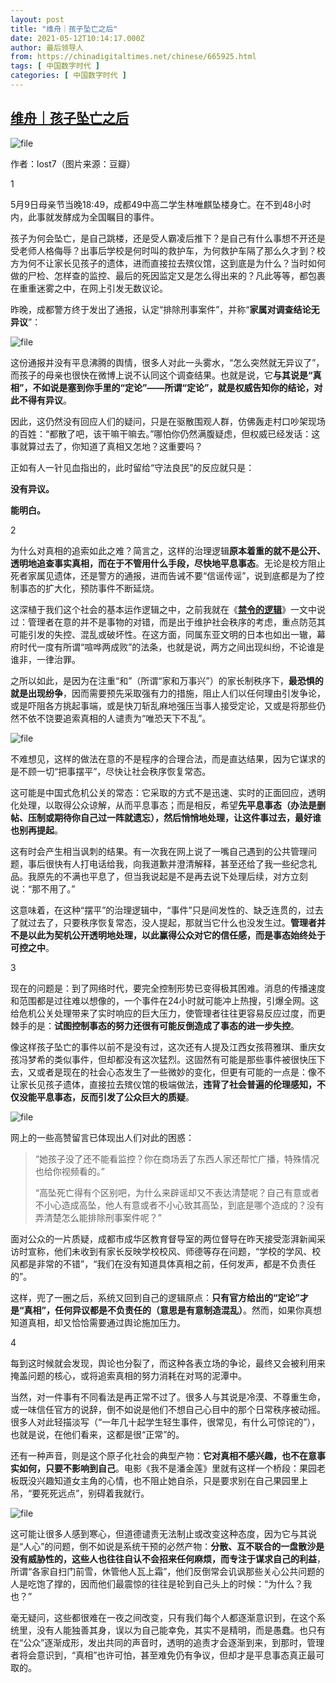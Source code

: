 ```yaml
---
layout: post
title: "维舟｜孩子坠亡之后"
date: 2021-05-12T10:14:17.000Z
author: 最后领导人
from: https://chinadigitaltimes.net/chinese/665925.html
tags: [ 中国数字时代 ]
categories: [ 中国数字时代 ]
---
```

<!--1620814457000-->
[维舟｜孩子坠亡之后](https://chinadigitaltimes.net/chinese/665925.html)
------

<div>
<p><img src="https://chinadigitaltimes.net/chinese/files/2021/05/image-1620813426843.png" alt="file" /></p><div class="ts"> 作者：lost7（图片来源：豆瓣） </div><p>1</p><p>5月9日母亲节当晚18:49，成都49中高二学生林唯麒坠楼身亡。在不到48小时内，此事就发酵成为全国瞩目的事件。</p><p>孩子为何会坠亡，是自己跳楼，还是受人霸凌后推下？是自己有什么事想不开还是受老师人格侮辱？出事后学校是何时叫的救护车，为何救护车隔了那么久才到？校方为何不让家长见孩子的遗体，进而直接拉去殡仪馆，这到底是为什么？当时如何做的尸检、怎样查的监控、最后的死因监定又是怎么得出来的？凡此等等，都包裹在重重迷雾之中，在网上引发无数议论。</p><p>昨晚，成都警方终于发出了通报，认定“排除刑事案件”，并称“<strong>家属对调查结论无异议</strong>”：</p><p><img src="https://chinadigitaltimes.net/chinese/files/2021/05/image-1620813440158.png" alt="file" /></p><p>这份通报并没有平息沸腾的舆情，很多人对此一头雾水，“怎么突然就无异议了”，而孩子的母亲也很快在微博上说不认同这个调查结果。也就是说，它<strong>与其说是“真相”，不如说是塞到你手里的“定论”——所谓“定论”，就是权威告知你的结论，对此不得有异议</strong>。</p><p>因此，这仍然没有回应人们的疑问，只是在驱散围观人群，仿佛轰走村口吵架现场的百姓：“都散了吧，该干嘛干嘛去。”哪怕你仍然满腹疑虑，但权威已经发话：这事就算过去了，你知道了真相又怎地？这重要吗？</p><p>正如有人一针见血指出的，此时留给“守法良民”的反应就只是：</p><p><strong>没有异议。</strong></p><p><strong>能明白。</strong></p><p>2</p><p>为什么对真相的追索如此之难？简言之，这样的治理逻辑<strong>原本着重的就不是公开、透明地追查事实真相，而在于不管用什么手段，尽快地平息事态</strong>。无论是校方阻止死者家属见遗体，还是警方的通报，进而告诫不要“信谣传谣”，说到底都是为了控制事态的扩大化，预防事件不断延烧。</p><p>这深植于我们这个社会的基本运作逻辑之中，之前我就在《<a href="http://mp.weixin.qq.com/s?__biz=MzA3OTg4MzY1Mg==&amp;mid=2651589134&amp;idx=1&amp;sn=762bcece001363a5e291a265a0f44d30&amp;chksm=845416e5b3239ff3f7815f15c26c63f52c4d247417d378b1842b794c508a5fb25c99fbad6d6b&amp;scene=21#wechat_redirect"><strong>禁令的逻辑</strong></a>》一文中说过：管理者在意的并不是事物的对错，而是出于维护社会秩序的考虑，重点防范其可能引发的失控、混乱或破坏性。在这方面，同属东亚文明的日本也如出一辙，幕府时代一度有所谓“喧哗两成败”的法条，也就是说，两方之间出现纠纷，不论谁是谁非，一律治罪。</p><p>之所以如此，是因为在注重“和”（所谓“家和万事兴”）的家长制秩序下，<strong>最恐惧的就是出现纷争</strong>，因而需要预先采取强有力的措施，阻止人们以任何理由引发争论，或是吓阻各方挑起事端，或是快刀斩乱麻地强压当事人接受定论，又或是将那些仍然不依不饶要追索真相的人谴责为“唯恐天下不乱”。</p><p><img src="https://chinadigitaltimes.net/chinese/files/2021/05/image-1620813522089.png" alt="file" /></p><p>不难想见，这样的做法在意的不是程序的合理合法，而是直达结果，因为它谋求的是不顾一切“把事摆平”，尽快让社会秩序恢复常态。</p><p>这可能是中国式危机公关的常态：它采取的方式不是迅速、实时的正面回应，透明化处理，以取得公众谅解，从而平息事态；而是相反，希望<strong>先平息事态（办法是删帖、压制或期待你自己过一阵就遗忘），然后悄悄地处理，让这件事过去，最好谁也别再提起</strong>。</p><p>这有时会产生相当讽刺的结果。有一次我在网上说了一嘴自己遇到的公共管理问题，事后很快有人打电话给我，向我道歉并澄清解释，甚至还给了我一些纪念礼品。我原先的不满也平息了，但当我说起是不是再去说下处理后续，对方立刻说：“那不用了。”</p><p>这意味着，在这种“摆平”的治理逻辑中，“事件”只是间发性的、缺乏连贯的，过去了就过去了，只要秩序恢复常态，没人提起，那就当它什么也没发生过。<strong>管理者并不是以此为契机公开透明地处理，以此赢得公众对它的信任感，而是事态始终处于可控之中</strong>。</p><p>3</p><p>现在的问题是：到了网络时代，要完全控制形势已变得极其困难。消息的传播速度和范围都是过往难以想像的，一个事件在24小时就可能冲上热搜，引爆全网。这给危机公关处理带来了实时响应的巨大压力，使管理者往往更容易反应过度，而更棘手的是：<strong>试图控制事态的努力还很有可能反倒造成了事态的进一步失控</strong>。</p><p>像这样孩子坠亡的事件以前不是没有过，这次还有人提及江西女孩蒋雅琪、重庆女孩冯梦希的类似事件，但却都没有这次猛烈。这固然有可能是那些事件被很快压下去，又或者是现在的社会心态发生了一些微妙的变化，但更有可能的一点是：像不让家长见孩子遗体，直接拉去殡仪馆的极端做法，<strong>违背了社会普遍的伦理感知，不仅没能平息事态，反而引发了公众巨大的质疑</strong>。</p><p><img src="https://chinadigitaltimes.net/chinese/files/2021/05/image-1620813604058.png" alt="file" /></p><p>网上的一些高赞留言已体现出人们对此的困惑：</p><blockquote><p>“她孩子没了还不能看监控？你在商场丢了东西人家还帮忙广播，特殊情况也给你视频看的。”</p><p>“高坠死亡得有个区别吧，为什么来辟谣却又不表达清楚呢？自己有意或者不小心造成高坠，他人有意或者不小心致其高坠，到底是哪个造成的？没有弄清楚怎么能排除刑事案件呢？”</p></blockquote><p>面对公众的一片质疑，成都市成华区教育督导室的两位督导在昨天接受澎湃新闻采访时宣称，他们未收到有家长反映学校校风、师德等存在问题，“学校的学风、校风都是非常的不错”，“我们在没有知道具体真相之前，任何发声，都是不负责任的”。</p><p>这样，兜了一圈之后，系统又回到自己的逻辑原点：<strong>只有官方给出的“定论”才是“真相”，任何异议都是不负责任的（意思是有意制造混乱）</strong>。然而，如果你真想知道真相，却又恰恰需要通过舆论施加压力。</p><p>4</p><p>每到这时候就会发现，舆论也分裂了，而这种各表立场的争论，最终又会被利用来掩盖问题的核心，或将追索真相的努力消耗在对骂的泥潭中。</p><p>当然，对一件事有不同看法是再正常不过了。很多人与其说是冷漠、不尊重生命，或一味信任官方的说辞，倒不如说是他们不想自己心目中的那个日常秩序被动摇。很多人对此轻描淡写（“一年几十起学生轻生事件，很常见，有什么可惊诧的”），也就是说，在他们看来，这都是很“正常”的。</p><p>还有一种声音，则是这个原子化社会的典型产物：<strong>它对真相不感兴趣，也不在意事实如何，只要不影响到自己</strong>。电影《我不是潘金莲》里就有这样一个桥段：果园老板既没兴趣知道女主角的心情，也不阻止她自杀，只是要求别在自己果园里上吊，“要死死远点”，别碍着我就行。</p><p><img src="https://chinadigitaltimes.net/chinese/files/2021/05/image-1620814101903.png" alt="file" /></p><p>这可能让很多人感到寒心，但道德谴责无法制止或改变这种态度，因为它与其说是“人心”的问题，倒不如说是系统干预的必然产物：<strong>分散、互不联合的一盘散沙是没有威胁性的，这些人也往往自认不会招来任何麻烦，而专注于谋求自己的利益</strong>，所谓“各家自扫门前雪，休管他人瓦上霜”，他们反倒常会讥讽那些关心公共问题的人是吃饱了撑的，因而他们最震惊的往往是轮到自己头上的时候：“为什么？我也？”</p><p>毫无疑问，这些都很难在一夜之间改变，只有我们每个人都逐渐意识到，在这个系统里，没有人能独善其身，误以为自己能幸免，其实不是精明，而是愚蠢。也只有在“公众”逐渐成形，发出共同的声音时，透明的追责才会逐渐到来，到那时，管理者将会意识到，“真相”也许可怕，甚至难免仍有争议，但却才是平息事态真正最可取的。</p>
</div>
